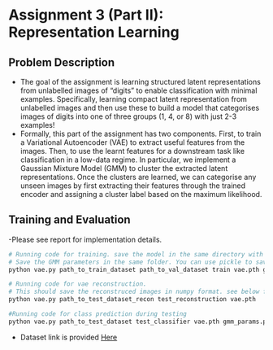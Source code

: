 # Assignment 3 (Part II): Representation Learning

## Problem Description

- The goal of the assignment is learning structured latent representations from unlabelled images of “digits” to enable classification with minimal examples. Specifically, learning compact latent representation from unlabelled images and then use these to build a model that categorises images of digits into one of three groups (1, 4, or 8) with just 2-3 examples!
- Formally, this part of the assignment has two components. First, to train a Variational Autoencoder (VAE) to extract useful features from the images. Then, to use the learnt features for a downstream task like classification in a low-data regime. In particular, we implement a Gaussian Mixture Model (GMM) to cluster the extracted latent representations. Once the clusters are learned,  we can categorise any unseen images by first extracting their features through the trained encoder and assigning a cluster label based on the maximum likelihood.

## Training and Evaluation
-Please see report for implementation details.
```python
# Running code for training. save the model in the same directory with name "vae.path**"
# Save the GMM parameters in the same folder. You can use pickle to save the parameters.** 
python vae.py path_to_train_dataset path_to_val_dataset train vae.pth gmm_params.pkl

# Running code for vae reconstruction.
# This should save the reconstruced images in numpy format. see below for more details.
python vae.py path_to_test_dataset_recon test_reconstruction vae.pth

#Running code for class prediction during testing
python vae.py path_to_test_dataset test_classifier vae.pth gmm_params.pkl
```

- Dataset link is provided [Here](https://drive.google.com/drive/folders/1CLxNjtoLfV9e678kXr_21wiD_yoxpkDZ?usp=sharing)
